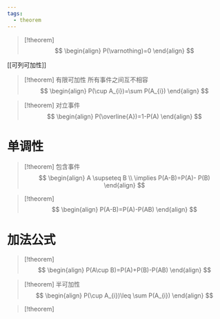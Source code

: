 ```yaml
---
tags:
  - theorem
---
```


>[!theorem] 
>$$
\begin{align}
P(\varnothing)=0
\end{align}
>$$

[[可列可加性]]

>[!theorem] 有限可加性
>所有事件之间互不相容
>$$
>\begin{align}
> P(\cup A_{i})=\sum P(A_{i})
\end{align}
>$$

>[!theorem] 对立事件
>$$
>\begin{align}
>P(\overline{A})=1-P(A)
\end{align}
>$$


# 单调性
>[!theorem] 包含事件
>$$
>\begin{align}
>A \supseteq B \\
> \implies P(A-B)=P(A)- P(B)
\end{align}
>$$


>[!theorem]
>$$
>\begin{align}
> P(A-B)=P(A)-P(AB)
\end{align}
>$$

# 加法公式
>[!theorem]
>$$
>\begin{align}
> P(A\cup B)=P(A)+P(B)-P(AB)
\end{align}
>$$


>[!theorem] 半可加性
>$$
>\begin{align}
> P(\cup A_{i})\leq \sum P(A_{i})
\end{align}
>$$


>[!theorem]
>